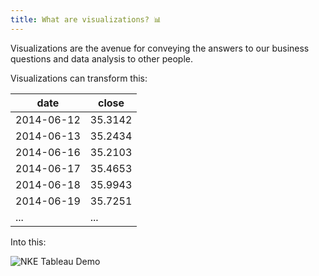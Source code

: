 ```yaml
---
title: What are visualizations? 📊
---
```


Visualizations are the avenue for conveying the answers to our business questions and data analysis to other people.

Visualizations can transform this:

| date       | close   |
| ---------- | ------- |
| 2014-06-12 | 35.3142 |
| 2014-06-13 | 35.2434 |
| 2014-06-16 | 35.2103 |
| 2014-06-17 | 35.4653 |
| 2014-06-18 | 35.9943 |
| 2014-06-19 | 35.7251 |
| ...        | ...     |

Into this:

![NKE Tableau Demo](https://accy570-fa2020-course-site-assets.s3-us-west-2.amazonaws.com/images/NKE-tableau-demo.png)

